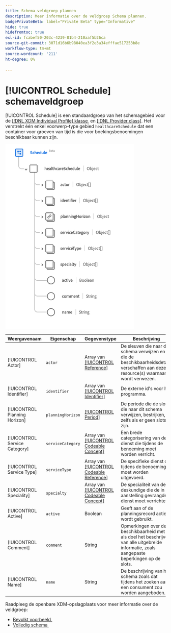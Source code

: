 ```yaml
---
title: Schema-veldgroep plannen
description: Meer informatie over de veldgroep Schema plannen.
badgePrivateBeta: label="Private Beta" type="Informative"
hide: true
hidefromtoc: true
exl-id: fcabef50-203c-4239-81b4-210aaf5b26ca
source-git-commit: 3071d16b6b98040ea3f2e3a34efffae517253b8e
workflow-type: tm+mt
source-wordcount: '211'
ht-degree: 0%

---
```


# [!UICONTROL Schedule] schemaveldgroep

[!UICONTROL Schedule] is een standaardgroep van het schemagebied voor de [[!DNL XDM Individual Profile]  klasse &#x200B;](../../../classes/individual-profile.md) en [[!DNL Provider class]](../../../classes/provider.md). Het verstrekt één enkel voorwerp-type gebied `healthcareSchedule` dat een container voor groeven van tijd is die voor boekingsbenoemingen beschikbaar kunnen zijn.

![&#x200B; de groepsstructuur van het Gebied &#x200B;](../../../images/healthcare/field-groups/schedule.png)

| Weergavenaam | Eigenschap | Gegevenstype | Beschrijving |
| --- | --- | --- | --- |
| [!UICONTROL Actor] | `actor` | Array van [[!UICONTROL Reference]](../data-types/reference.md) | De sleuven die naar dit schema verwijzen en die de beschikbaarheidsdetails verschaffen aan deze resource(s) waarnaar wordt verwezen. |
| [!UICONTROL Identifier] | `identifier` | Array van [[!UICONTROL Identifier]](../data-types/identifier.md) | De externe id&#39;s voor het programma. |
| [!UICONTROL Planning Horizon] | `planningHorizon` | [[!UICONTROL Period]](../data-types/period.md) | De periode die de slots die naar dit schema verwijzen, bestrijken, zelfs als er geen slots zijn. |
| [!UICONTROL Service Category] | `serviceCategory` | Array van [[!UICONTROL Codeable Concept]](../data-types/codeable-concept.md) | Een brede categorisering van de dienst die tijdens de benoeming moet worden verricht. |
| [!UICONTROL Service Type] | `serviceType` | Array van [[!UICONTROL Codeable Reference]](../data-types/codeable-reference.md) | De specifieke dienst die tijdens de benoeming moet worden uitgevoerd. |
| [!UICONTROL Speciality] | `specialty` | Array van [[!UICONTROL Codeable Concept]](../data-types/codeable-concept.md) | De specialiteit van de deskundige die de in de aanstelling gevraagde dienst moet verrichten. |
| [!UICONTROL Active] | `active` | Boolean | Geeft aan of de planningsrecord actief wordt gebruikt. |
| [!UICONTROL Comment] | `comment` | String | Opmerkingen over de beschikbaarheid met als doel het beschrijven van alle uitgebreide informatie, zoals aangepaste beperkingen op de slots. |
| [!UICONTROL Name] | `name` | String | De beschrijving van het schema zoals dat tijdens het zoeken aan een consument zou worden aangeboden. |

Raadpleeg de openbare XDM-opslagplaats voor meer informatie over de veldgroep:

* [&#x200B; Bevolkt voorbeeld &#x200B;](https://github.com/adobe/xdm/blob/master/extensions/industry/healthcare/fhir/fieldgroups/schedule.example.1.json)
* [&#x200B; Volledig schema &#x200B;](https://github.com/adobe/xdm/blob/master/extensions/industry/healthcare/fhir/fieldgroups/schedule.schema.json)
